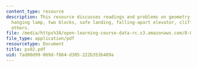 ```yaml
---
content_type: resource
description: This resource discusses readings and problems on geometry and angles,
  hanging lamp, two blocks, safe landing, falling-apart elevator, cliff diving and
  others.
file: /media/https%3A/open-learning-course-data-rc.s3.amazonaws.com/8-01l-physics-i-classical-mechanics-fall-2005/7ad00d99069df864d305222b353b489a_ps02.pdf
file_type: application/pdf
resourcetype: Document
title: ps02.pdf
uid: 7ad00d99-069d-f864-d305-222b353b489a
---
```

